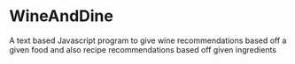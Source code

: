 # WineAndDine
A text based Javascript program to give wine recommendations based off a given food and also recipe recommendations based off given ingredients
